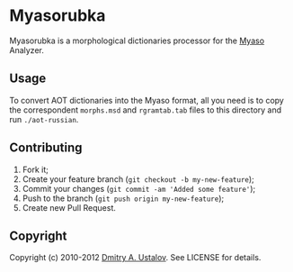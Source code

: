 Myasorubka
==========

Myasorubka is a morphological dictionaries processor for the
[Myaso](https://github.com/eveel/myaso) Analyzer.

## Usage

To convert AOT dictionaries into the Myaso format, all you need is
to copy the correspondent `morphs.msd` and `rgramtab.tab` files
to this directory and run `./aot-russian`.

## Contributing

1. Fork it;
2. Create your feature branch (`git checkout -b my-new-feature`);
3. Commit your changes (`git commit -am 'Added some feature'`);
4. Push to the branch (`git push origin my-new-feature`);
5. Create new Pull Request.

## Copyright

Copyright (c) 2010-2012 [Dmitry A. Ustalov]. See LICENSE for details.

[Dmitry A. Ustalov]: http://eveel.ru
